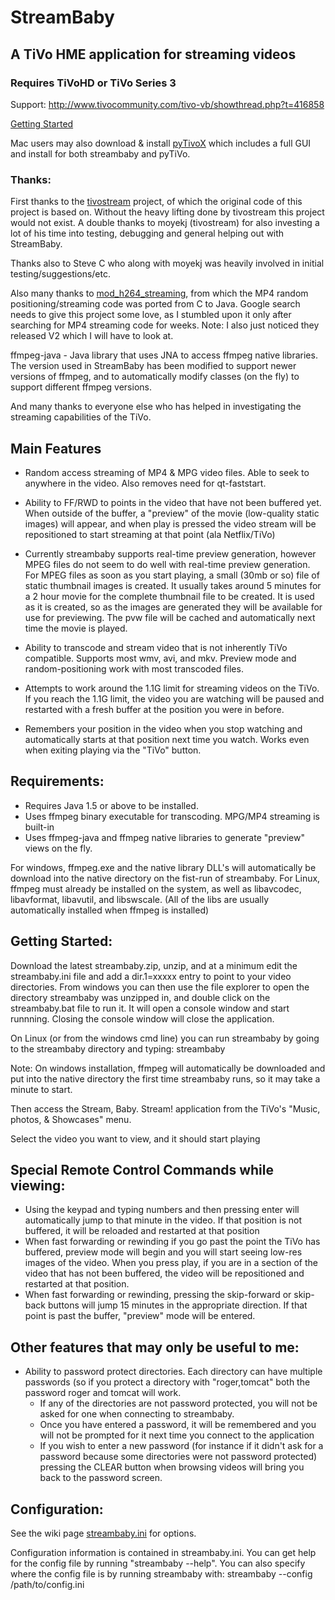 # StreamBaby #

## A TiVo HME application for streaming videos ##
### Requires TiVoHD or TiVo Series 3 ###

Support:  http://www.tivocommunity.com/tivo-vb/showthread.php?t=416858

[Getting Started](http://code.google.com/p/streambaby/wiki/getting_started)

Mac users may also download & install [pyTivoX](http://pytivox.googlecode.com/) which includes a full GUI and install for both streambaby and pyTiVo.

### Thanks: ###
First thanks to the [tivostream](http://code.google.com/p/tivostream/) project, of which the original code of this project is based on.  Without the heavy lifting done by tivostream this project would not exist.  A double thanks to moyekj (tivostream) for also investing a lot of his time into testing, debugging and general helping out with StreamBaby.

Thanks also to Steve C who along with moyekj was heavily involved in initial testing/suggestions/etc.

Also many thanks to [mod\_h264\_streaming](http://h264.code-shop.com/trac/), from which the MP4 random positioning/streaming code was ported from C to Java.  Google search needs to give this project some love, as I stumbled upon it only after searching for MP4 streaming code for weeks.
Note:  I also just noticed they released V2 which I will have to look at.

ffmpeg-java - Java library that uses JNA to access ffmpeg native libraries.  The version used in StreamBaby has been modified  to support newer versions of ffmpeg, and to automatically modify classes (on the fly) to support different ffmpeg versions.

And many thanks to everyone else who has helped in investigating the streaming capabilities of the TiVo.

## Main Features ##

  * Random access streaming of MP4 & MPG video files.  Able to seek to anywhere in the video.  Also removes need for qt-faststart.

  * Ability to FF/RWD to points in the video that have not been buffered yet.  When outside of the buffer, a "preview" of the movie (low-quality static images) will appear, and when play is pressed the video stream will be repositioned to start streaming at that point (ala Netflix/TiVo)

  * Currently streambaby supports real-time preview generation, however MPEG files do not seem to do well with real-time preview generation.  For MPEG files as soon as you start playing, a small (30mb or so) file of static thumbnail images is created.  It usually takes around 5 minutes for a 2 hour movie for the complete thumbnail file to be created.  It is used as it is created, so as the images are generated they will be available for use for previewing.  The pvw file will be cached and automatically next time the movie is played.

  * Ability to transcode and stream video that is not inherently TiVo compatible.  Supports most wmv, avi, and mkv.  Preview mode and random-positioning work with most transcoded files.

  * Attempts to work around the 1.1G limit for streaming videos on the TiVo.  If you reach the 1.1G limit, the video you are watching will be paused and restarted with a fresh buffer at the position you were in before.

  * Remembers your position in the video when you stop watching and automatically starts at that position next time you watch.  Works even when exiting playing via the "TiVo" button.

## Requirements: ##

  * Requires Java 1.5 or above to be installed.
  * Uses ffmpeg binary executable for transcoding.  MPG/MP4 streaming is built-in
  * Uses ffmpeg-java and ffmpeg native libraries to generate "preview" views on the fly.

For windows, ffmpeg.exe and the native library DLL's will automatically be download into the native directory on the fist-run of streambaby.
For Linux, ffmpeg must already be installed on the system, as well as libavcodec, libavformat, libavutil, and libswscale. (All of the libs are usually automatically installed when ffmpeg is installed)


## Getting Started: ##
Download the latest streambaby.zip, unzip, and at a minimum edit the streambaby.ini file and add a dir.1=xxxxx entry to point to your video directories.
From windows you can then use the file explorer to open the directory streambaby was unzipped in, and double click on the streambaby.bat file to run it.  It will open a console window and start runnning.  Closing the console window will close the application.

On Linux (or from the windows cmd line) you can run streambaby by going to the streambaby directory and typing:
streambaby

Note: On windows installation, ffmpeg will automatically be downloaded and put into the native directory the first time streambaby runs, so it may take a minute to start.

Then access the Stream, Baby. Stream! application from the TiVo's "Music, photos, & Showcases" menu.

Select the video you want to view, and it should start playing

## Special Remote Control Commands while viewing: ##

  * Using the keypad and typing numbers and then pressing enter will automatically jump to that minute in the video.   If that position is not buffered, it will be reloaded and restarted at that position
  * When fast forwarding or rewinding if you go past the point the TiVo has buffered, preview mode will begin and you will start seeing low-res images of the video.  When you press play, if you are in a section of the video that has not been buffered, the video will be repositioned and restarted at that position.
  * When fast forwarding or rewinding, pressing the skip-forward or skip-back buttons will jump 15 minutes in the appropriate direction.  If that point is past the buffer, "preview" mode will be entered.

## Other features that may only be useful to me: ##

  * Ability to password protect directories.  Each directory can have multiple passwords (so if you protect a directory with "roger,tomcat" both the password roger and tomcat will work.
    * If any of the directories are not  password protected, you will not be asked for one when connecting to streambaby.
    * Once you have entered a password, it will be remembered and you will not be prompted for it next time you connect to the application
    * If you wish to enter a new password (for instance if it didn't ask for a password because some directories were not password protected) pressing the CLEAR button when browsing videos will bring you back to the password screen.

## Configuration: ##
See the wiki page [streambaby.ini](StreamBabyIni.md) for options.

Configuration information is contained in streambaby.ini.  You can get help for the config file by running "streambaby --help".  You can also specify where the config file is by running streambaby with:
streambaby --config /path/to/config.ini